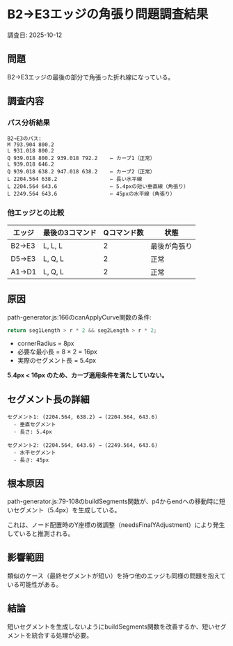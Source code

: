 # B2→E3エッジの角張り問題調査結果

調査日: 2025-10-12

## 問題

B2→E3エッジの最後の部分で角張った折れ線になっている。

## 調査内容

### パス分析結果

```
B2→E3のパス:
M 793.904 800.2
L 931.018 800.2
Q 939.018 800.2 939.018 792.2    ← カーブ1（正常）
L 939.018 646.2
Q 939.018 638.2 947.018 638.2    ← カーブ2（正常）
L 2204.564 638.2                 ← 長い水平線
L 2204.564 643.6                 ← 5.4pxの短い垂直線（角張り）
L 2249.564 643.6                 ← 45pxの水平線（角張り）
```

### 他エッジとの比較

| エッジ | 最後の3コマンド | Qコマンド数 | 状態 |
|--------|----------------|------------|------|
| B2→E3 | L, L, L | 2 | 最後が角張り |
| D5→E3 | L, Q, L | 2 | 正常 |
| A1→D1 | L, Q, L | 2 | 正常 |

## 原因

path-generator.js:166のcanApplyCurve関数の条件:

```javascript
return seg1Length > r * 2 && seg2Length > r * 2;
```

- cornerRadius = 8px
- 必要な最小長 = 8 × 2 = 16px
- 実際のセグメント長 = 5.4px

**5.4px < 16px のため、カーブ適用条件を満たしていない。**

## セグメント長の詳細

```
セグメント1: (2204.564, 638.2) → (2204.564, 643.6)
  - 垂直セグメント
  - 長さ: 5.4px

セグメント2: (2204.564, 643.6) → (2249.564, 643.6)
  - 水平セグメント
  - 長さ: 45px
```

## 根本原因

path-generator.js:79-108のbuildSegments関数が、p4からendへの移動時に短いセグメント（5.4px）を生成している。

これは、ノード配置時のY座標の微調整（needsFinalYAdjustment）により発生していると推測される。

## 影響範囲

類似のケース（最終セグメントが短い）を持つ他のエッジも同様の問題を抱えている可能性がある。

## 結論

短いセグメントを生成しないようにbuildSegments関数を改善するか、短いセグメントを統合する処理が必要。
